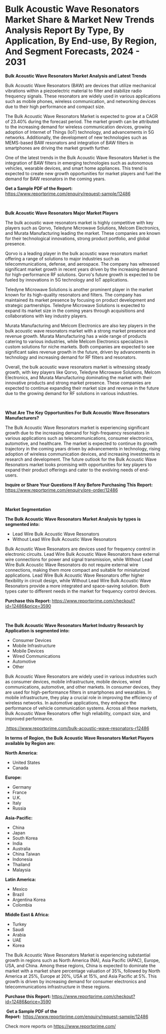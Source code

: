 <p><h1>Bulk Acoustic Wave Resonators Market Share & Market New Trends Analysis Report By Type, By Application, By End-use, By Region, And Segment Forecasts, 2024 - 2031</h1></p><p><strong>Bulk Acoustic Wave Resonators Market Analysis and Latest Trends</strong></p>
<p><p>Bulk Acoustic Wave Resonators (BAW) are devices that utilize mechanical vibrations within a piezoelectric material to filter and stabilize radio frequency signals. These resonators are widely used in various applications such as mobile phones, wireless communication, and networking devices due to their high performance and compact size.</p><p>The Bulk Acoustic Wave Resonators Market is expected to grow at a CAGR of 23.40% during the forecast period. The market growth can be attributed to the increasing demand for wireless communication devices, growing adoption of Internet of Things (IoT) technology, and advancements in 5G networks. Additionally, the development of new technologies such as MEMS-based BAW resonators and integration of BAW filters in smartphones are driving the market growth further.</p><p>One of the latest trends in the Bulk Acoustic Wave Resonators Market is the integration of BAW filters in emerging technologies such as autonomous vehicles, wearable devices, and smart home appliances. This trend is expected to create new growth opportunities for market players and fuel the demand for BAW resonators in the coming years.</p></p>
<p><strong>Get a Sample PDF of the Report:&nbsp;</strong> <a href="https://www.reportprime.com/enquiry/request-sample/12486">https://www.reportprime.com/enquiry/request-sample/12486</a></p>
<p>&nbsp;</p>
<p><strong>Bulk Acoustic Wave Resonators Major Market Players</strong></p>
<p><p>The bulk acoustic wave resonators market is highly competitive with key players such as Qorvo, Teledyne Microwave Solutions, Melcom Electronics, and Murata Manufacturing leading the market. These companies are known for their technological innovations, strong product portfolio, and global presence.</p><p>Qorvo is a leading player in the bulk acoustic wave resonators market offering a range of solutions to major industries such as telecommunications, defense, and aerospace. The company has witnessed significant market growth in recent years driven by the increasing demand for high-performance RF solutions. Qorvo's future growth is expected to be fueled by innovations in 5G technology and IoT applications.</p><p>Teledyne Microwave Solutions is another prominent player in the market known for its high-quality resonators and filters. The company has maintained its market presence by focusing on product development and strategic partnerships. Teledyne Microwave Solutions is expected to expand its market size in the coming years through acquisitions and collaborations with key industry players.</p><p>Murata Manufacturing and Melcom Electronics are also key players in the bulk acoustic wave resonators market with a strong market presence and revenue growth. Murata Manufacturing has a wide range of products catering to various industries, while Melcom Electronics specializes in custom solutions for niche markets. Both companies are expected to see significant sales revenue growth in the future, driven by advancements in technology and increasing demand for RF filters and resonators.</p><p>Overall, the bulk acoustic wave resonators market is witnessing steady growth, with key players like Qorvo, Teledyne Microwave Solutions, Melcom Electronics, and Murata Manufacturing dominating the market with their innovative products and strong market presence. These companies are expected to continue expanding their market size and revenue in the future due to the growing demand for RF solutions in various industries.</p></p>
<p>&nbsp;</p>
<p><strong>What Are The Key Opportunities For Bulk Acoustic Wave Resonators Manufacturers?</strong></p>
<p><p>The Bulk Acoustic Wave Resonators market is experiencing significant growth due to the increasing demand for high-frequency resonators in various applications such as telecommunications, consumer electronics, automotive, and healthcare. The market is expected to continue its growth trajectory in the coming years driven by advancements in technology, rising adoption of wireless communication devices, and increasing investments in research and development. The future outlook for the Bulk Acoustic Wave Resonators market looks promising with opportunities for key players to expand their product offerings and cater to the evolving needs of end-users.</p></p>
<p><strong>Inquire or Share Your Questions If Any Before Purchasing This Report:</strong> <a href="https://www.reportprime.com/enquiry/pre-order/12486">https://www.reportprime.com/enquiry/pre-order/12486</a></p>
<p>&nbsp;</p>
<p><strong>Market Segmentation</strong></p>
<p><strong>The Bulk Acoustic Wave Resonators Market Analysis by types is segmented into:</strong></p>
<p><ul><li>Lead Wire Bulk Acoustic Wave Resonators</li><li>Without Lead Wire Bulk Acoustic Wave Resonators</li></ul></p>
<p><p>Bulk Acoustic Wave Resonators are devices used for frequency control in electronic circuits. Lead Wire Bulk Acoustic Wave Resonators have external wire connections for power and signal transmission, while Without Lead Wire Bulk Acoustic Wave Resonators do not require external wire connections, making them more compact and suitable for miniaturized applications. Lead Wire Bulk Acoustic Wave Resonators offer higher flexibility in circuit design, while Without Lead Wire Bulk Acoustic Wave Resonators provide a more integrated and space-saving solution. Both types cater to different needs in the market for frequency control devices.</p></p>
<p><strong>Purchase this Report:&nbsp;</strong><a href="https://www.reportprime.com/checkout?id=12486&price=3590">https://www.reportprime.com/checkout?id=12486&price=3590</a></p>
<p>&nbsp;</p>
<p><strong>The Bulk Acoustic Wave Resonators Market Industry Research by Application is segmented into:</strong></p>
<p><ul><li>Consumer Devices</li><li>Mobile Infrastructure</li><li>Mobile Devices</li><li>Wired Communications</li><li>Automotive</li><li>Other</li></ul></p>
<p><p>Bulk Acoustic Wave Resonators are widely used in various industries such as consumer devices, mobile infrastructure, mobile devices, wired communications, automotive, and other markets. In consumer devices, they are used for high-performance filters in smartphones and wearables. In mobile infrastructure, they play a crucial role in improving the efficiency of wireless networks. In automotive applications, they enhance the performance of vehicle communication systems. Across all these markets, Bulk Acoustic Wave Resonators offer high reliability, compact size, and improved performance.</p></p>
<p><a href="https://www.reportprime.com/bulk-acoustic-wave-resonators-r12486">&nbsp;https://www.reportprime.com/bulk-acoustic-wave-resonators-r12486</a></p>
<p><strong>In terms of Region, the Bulk Acoustic Wave Resonators Market Players available by Region are:</strong></p>
<p>
    <p> <strong> North America: </strong>
        <ul>
            <li>United States</li>
            <li>Canada</li>
        </ul>
        </p> 
    <p> <strong> Europe: </strong>
        <ul>
            <li>Germany</li>
            <li>France</li>
            <li>U.K.</li>
            <li>Italy</li>
            <li>Russia</li>
        </ul>
        </p> 
    <p> <strong> Asia-Pacific: </strong>
        <ul>
            <li>China</li>
            <li>Japan</li>
            <li>South Korea</li>
            <li>India</li>
            <li>Australia</li>
            <li>China Taiwan</li>
            <li>Indonesia</li>
            <li>Thailand</li>
            <li>Malaysia</li>
        </ul>
        </p> 
    <p> <strong> Latin America: </strong>
        <ul>
            <li>Mexico</li>
            <li>Brazil</li>
            <li>Argentina Korea</li>
            <li>Colombia</li>
        </ul>
        </p> 
    <p> <strong> Middle East & Africa: </strong>
        <ul>
            <li>Turkey</li>
            <li>Saudi</li>
            <li>Arabia</li>
            <li>UAE</li>
            <li>Korea</li>
        </ul>
    </p>
    </p>
<p><p>The Bulk Acoustic Wave Resonators Market is experiencing substantial growth in regions such as North America (NA), Asia Pacific (APAC), Europe, USA, and China. Among these regions, China is expected to dominate the market with a market share percentage valuation of 35%, followed by North America at 25%, Europe at 20%, USA at 15%, and Asia Pacific at 5%. This growth is driven by increasing demand for consumer electronics and telecommunications infrastructure in these regions.</p></p>
<p><strong>Purchase this Report: </strong><a href="https://www.reportprime.com/checkout?id=12486&price=3590">https://www.reportprime.com/checkout?id=12486&price=3590</a></p>
<p>&nbsp;<strong>Get a Sample PDF of the Report:&nbsp;&nbsp;</strong><a href="https://www.reportprime.com/enquiry/request-sample/12486">https://www.reportprime.com/enquiry/request-sample/12486</a></p>
<p><strong></strong></p>
<p>Check more reports on <a href="https://www.reportprime.com/">https://www.reportprime.com/</a></p>